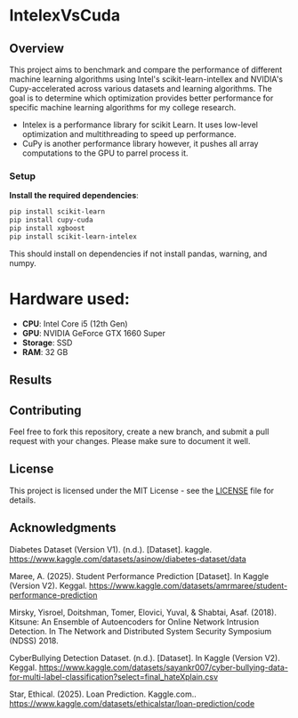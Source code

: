 # IntelexVsCuda

## Overview
This project aims to benchmark and compare the performance of different machine 
learning algorithms using Intel's scikit-learn-intellex and NVIDIA's Cupy-accelerated across various datasets and learning algorithms. The goal is to determine which optimization provides better performance for specific machine learning algorithms
for my college research.

- Intelex is a performance library for scikit Learn. It uses low-level optimization and multithreading to speed up performance. 
- CuPy is another performance library however, it pushes all array computations to the GPU to parrel process it. 

### Setup
**Install the required dependencies**:
   ```bash
   pip install scikit-learn
   pip install cupy-cuda
   pip install xgboost
   pip install scikit-learn-intelex
   ```
This should install on dependencies if not install pandas, warning, and numpy.

# Hardware used:

- **CPU**: Intel Core i5 (12th Gen)  
- **GPU**: NVIDIA GeForce GTX 1660 Super  
- **Storage**: SSD  
- **RAM**: 32 GB  

## Results

## Contributing
Feel free to fork this repository, create a new branch, and submit a pull request with your changes. Please make sure to document it well.

## License
This project is licensed under the MIT License - see the [LICENSE](LICENSE) file for details.

## Acknowledgments
Diabetes Dataset (Version V1). (n.d.). [Dataset]. kaggle. https://www.kaggle.com/datasets/asinow/diabetes-dataset/data

Maree, A. (2025). Student Performance Prediction [Dataset]. In Kaggle (Version V2). Keggal. https://www.kaggle.com/datasets/amrmaree/student-performance-prediction

Mirsky, Yisroel, Doitshman, Tomer, Elovici, Yuval, & Shabtai, Asaf. (2018). Kitsune: An Ensemble of Autoencoders for Online Network Intrusion Detection. In The Network and Distributed System Security Symposium (NDSS) 2018.

CyberBullying Detection Dataset. (n.d.). [Dataset]. In Kaggle (Version V2). Keggal. https://www.kaggle.com/datasets/sayankr007/cyber-bullying-data-for-multi-label-classification?select=final_hateXplain.csv

Star, Ethical. (2025). Loan Prediction. Kaggle.com.. https://www.kaggle.com/datasets/ethicalstar/loan-prediction/code
